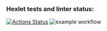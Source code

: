 ### Hexlet tests and linter status:
[![Actions Status](https://github.com/kawasakidrip/frontend-project-46/workflows/hexlet-check/badge.svg)](https://github.com/kawasakidrip/frontend-project-46/actions)
![example workflow](https://github.com/kawasakidrip/frontend-project-46/actions/workflows/nodejs.yml/badge.svg)
